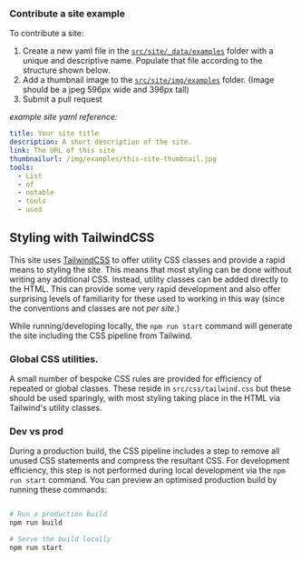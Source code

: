 
### Contribute a site example

To contribute a site:

1. Create a new yaml file in the [`src/site/_data/examples`](src/site/_data/examples) folder with a unique and descriptive name. Populate that file according to the structure shown below.
1. Add a thumbnail image to the [`src/site/img/examples`](src/site/img/examples) folder. (Image should be a jpeg 596px wide and 396px tall)
1. Submit a pull request

_example site yaml reference:_
```yaml
title: Your site title
description: A short description of the site.
link: The URL of this site
thumbnailurl: /img/examples/this-site-thumbnail.jpg
tools:
  - List
  - of
  - notable
  - tools
  - used
```

## Styling with TailwindCSS

This site uses [TailwindCSS](https://tailwindcss.com) to offer utility CSS classes and provide a rapid means to styling the site. This means that most styling can be done without writing any additional CSS. Instead, utility classes can be added directly to the HTML. This can provide some very rapid development and also offer surprising levels of familiarity for these used to working in this way (since the conventions and classes are not _per site_.)

While running/developing locally, the `npm run start` command will generate the site including the CSS pipeline from Tailwind.

### Global CSS utilities.

A small number of bespoke CSS rules are provided for efficiency of repeated or global classes. These reside in `src/css/tailwind.css` but these should be used sparingly, with most styling taking place in the HTML via Tailwind's utility classes.

### Dev vs prod

During a production build, the CSS pipeline includes a step to remove all unused CSS statements and compress the resultant CSS. For development efficiency, this step is not performed during local development via the `npm run start` command. You can preview an optimised production build by running these commands:

```bash

# Run a production build
npm run build

# Serve the build locally
npm run start
```
